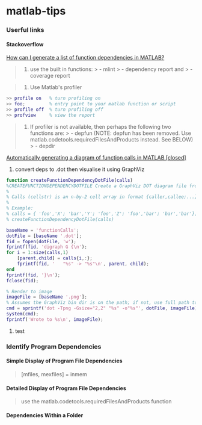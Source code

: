 # matlab-tips

### Userful links
#### Stackoverflow
[How can I generate a list of function dependencies in MATLAB?](http://stackoverflow.com/questions/95760/how-can-i-generate-a-list-of-function-dependencies-in-matlab)

> 1. use the built in functions:
    > - mlint
    > - dependency report and
    > - coverage report

> 1. Use Matlab's profiler
  ```matlab
  >> profile on   % turn profiling on
  >> foo;         % entry point to your matlab function or script
  >> profile off  % turn profiling off
  >> profview     % view the report
  ```

> 1. If profiler is not available, then perhaps the following two functions are:
    > - depfun (NOTE: depfun has been removed. Use matlab.codetools.requiredFilesAndProducts instead. See BELOW)
    > - depdir
    
    
[Automatically generating a diagram of function calls in MATLAB [closed]](http://stackoverflow.com/questions/5518200/automatically-generating-a-diagram-of-function-calls-in-matlab)

1. convert deps to .dot then visualise it using GraphViz 
  ```matlab
  function createFunctionDependencyDotFile(calls)
  %CREATEFUNCTIONDEPENDENCYDOTFILE Create a GraphViz DOT diagram file from function call list
  %
  % Calls (cellstr) is an n-by-2 cell array in format {caller,callee;...}.
  %
  % Example:
  % calls = { 'foo','X'; 'bar','Y'; 'foo','Z'; 'foo','bar'; 'bar','bar'};
  % createFunctionDependencyDotFile(calls)
  
  baseName = 'functionCalls';
  dotFile = [baseName '.dot'];
  fid = fopen(dotFile, 'w');
  fprintf(fid, 'digraph G {\n');
  for i = 1:size(calls,1)
      [parent,child] = calls{i,:};
      fprintf(fid, '   "%s" -> "%s"\n', parent, child);
  end
  fprintf(fid, '}\n');
  fclose(fid);
  
  % Render to image
  imageFile = [baseName '.png'];
  % Assumes the GraphViz bin dir is on the path; if not, use full path to dot.exe
  cmd = sprintf('dot -Tpng -Gsize="2,2" "%s" -o"%s"', dotFile, imageFile);
  system(cmd);
  fprintf('Wrote to %s\n', imageFile);
  ```
1. test

### Identify Program Dependencies
#### Simple Display of Program File Dependencies
> [mfiles, mexfiles] = inmem


#### Detailed Display of Program File Dependencies
> use the matlab.codetools.requiredFilesAndProducts function

#### Dependencies Within a Folder

